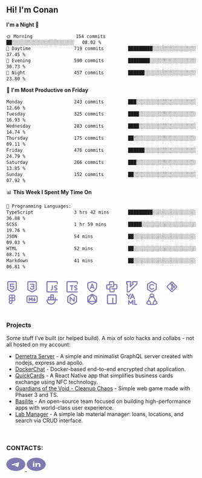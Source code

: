 ## Hi! I'm Conan

<!--START_SECTION:waka-->
**I'm a Night 🦉** 

```text
🌞 Morning                154 commits         ██░░░░░░░░░░░░░░░░░░░░░░░   08.02 % 
🌆 Daytime                719 commits         █████████░░░░░░░░░░░░░░░░   37.45 % 
🌃 Evening                590 commits         ████████░░░░░░░░░░░░░░░░░   30.73 % 
🌙 Night                  457 commits         ██████░░░░░░░░░░░░░░░░░░░   23.80 % 
```
📅 **I'm Most Productive on Friday** 

```text
Monday                   243 commits         ███░░░░░░░░░░░░░░░░░░░░░░   12.66 % 
Tuesday                  325 commits         ████░░░░░░░░░░░░░░░░░░░░░   16.93 % 
Wednesday                283 commits         ████░░░░░░░░░░░░░░░░░░░░░   14.74 % 
Thursday                 175 commits         ██░░░░░░░░░░░░░░░░░░░░░░░   09.11 % 
Friday                   476 commits         ██████░░░░░░░░░░░░░░░░░░░   24.79 % 
Saturday                 266 commits         ███░░░░░░░░░░░░░░░░░░░░░░   13.85 % 
Sunday                   152 commits         ██░░░░░░░░░░░░░░░░░░░░░░░   07.92 % 
```


📊 **This Week I Spent My Time On** 

```text
💬 Programming Languages: 
TypeScript               3 hrs 42 mins       █████████░░░░░░░░░░░░░░░░   36.88 % 
SCSS                     1 hr 59 mins        █████░░░░░░░░░░░░░░░░░░░░   19.76 % 
JSON                     54 mins             ██░░░░░░░░░░░░░░░░░░░░░░░   09.03 % 
HTML                     52 mins             ██░░░░░░░░░░░░░░░░░░░░░░░   08.71 % 
Markdown                 41 mins             ██░░░░░░░░░░░░░░░░░░░░░░░   06.81 % 
```


<!--END_SECTION:waka-->

<br>

<div align="left">
  <img src="icons/skills/html.svg" width="30" alt="html5"/>
  <img width="15"/>
  <img src="icons/skills/css.svg" width="30" alt="css"/>
  <img width="15"/>
  <img src="icons/skills/javascript.svg" width="30" alt="javascript"/>
  <img width="15"/>
  <img src="icons/skills/typescript.svg" width="30" alt="typescript"/>
  <img width="15"/>
  <img src="icons/skills/angular.svg" width="30" alt="angular"/>
  <img width="15"/>
  <img src="icons/skills/python.svg" width="30" alt="python"/>
  <img width="15"/>
  <img src="icons/skills/vim.svg" width="30" alt="vim"/>
  <img width="15"/>
  <img src="icons/skills/c.svg" width="30" alt="c"/>
  <img width="15"/>
  <img src="icons/skills/git.svg" width="30" alt="git"/>
  <img width="15"/>
  <img src="icons/skills/figma.svg" width="30" alt="figma"/>
  <img width="15"/>
  <img src="icons/skills/markdown.svg" width="30" alt="markdown"/>
  <img width="15"/>
  <img src="icons/skills/docker.svg" width="30" alt="docker"/>
  <img width="15"/>
  <img src="icons/skills/nginx.svg" width="30" alt="nginx"/>
  <img width="15"/>
  <img src="icons/skills/graphql.svg" width="30" alt="graphql"/>
  <img width="15"/>
  <img src="icons/skills/npm.svg" width="30" alt="npm"/>
  <img width="15"/>
  <img src="icons/skills/yaml.svg" width="30" alt="yaml"/>
  <img width="15"/>
  <img src="icons/skills/linux.svg" width="30" alt="linux"/>
</div>

<br>

### Projects
Some stuff I’ve built (or helped build). A mix of solo hacks and collabs - not all hosted on my account:
- [Demetra Server](https://github.com/demetra-project/server) -  A simple and minimalist GraphQL server created with nodejs, express and apollo.
- [DockerChat](https://github.com/Nick-Maro/DockerChat) - Docker-based end-to-end encrypted chat application.
- [QuickCards](https://github.com/Pako3549/QuickCards) - A React Native app that simplifies business cards exchange using NFC technology.
- [Guardians of the Void - Cleanup Chaos](https://github.com/guardians-of-the-void/cleanup-chaos) - Simple web game made with Phaser 3 and TS.
- [Basilite](https://github.com/basilite) - An open-source team focused on building high-performance apps with world-class user experience.
- [Lab Manager](https://github.com/blvckspider/it-lab-manager) - A simple lab material manager: loans, locations, and search via CRUD interface.

<br>

### CONTACTS:
<div align="left">
  <a href="https://t.me/gkkconan">
    <img src="icons/contacts/telegram.svg" width="50" height="35" alt="telegram"/>
  </a>
  <a href="https://www.linkedin.com/in/gkkconan">
    <img src="icons/contacts/linkedin.svg" width="50" height="35" alt="linkedin"/>
  </a>
</div>